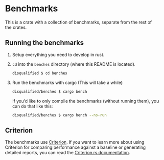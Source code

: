 # Benchmarks

This is a crate with a collection of benchmarks, separate from the rest of the crates.

## Running the benchmarks

1. Setup everything you need to develop in rust.
2. `cd` into the `benches` directory (where this README is located).

    ```sh
    disqualified $ cd benches
    ```

3. Run the benchmarks with cargo (This will take a while)

    ```sh
    disqualified/benches $ cargo bench
    ```

    If you'd like to only compile the benchmarks (without running them), you can do that like this:

    ```sh
    disqualified/benches $ cargo bench --no-run
    ```

## Criterion

The benchmarks use [Criterion](https://crates.io/crates/criterion). If you want to learn more about using Criterion for comparing performance against a baseline or generating detailed reports, you can read the [Criterion.rs documentation](https://bheisler.github.io/criterion.rs/book/criterion_rs.html).
